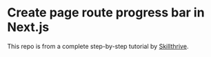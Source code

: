 # Create page route progress bar in Next.js

This repo is from a complete step-by-step tutorial by [Skillthrive](https://youtu.be/fJji8_Ywjmc).
